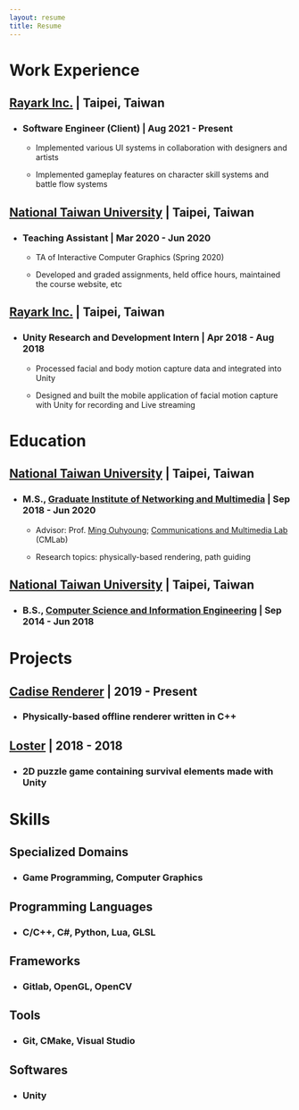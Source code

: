 ```yaml
---
layout: resume
title: Resume
---
```


# Work Experience
## [Rayark Inc.](https://www.rayark.com/en/) | Taipei, Taiwan
- ### Software Engineer (Client) | Aug 2021 - Present
    - Implemented various UI systems in collaboration with designers and artists

    - Implemented gameplay features on character skill systems and battle flow systems

## [National Taiwan University](https://www.ntu.edu.tw/english/) | Taipei, Taiwan
- ### Teaching Assistant | Mar 2020 - Jun 2020
    - TA of Interactive Computer Graphics (Spring 2020)

    - Developed and graded assignments, held office hours, maintained the course website, etc

## [Rayark Inc.](https://www.rayark.com/en/) | Taipei, Taiwan
- ### Unity Research and Development Intern | Apr 2018 - Aug 2018
    - Processed facial and body motion capture data and integrated into Unity

    - Designed and built the mobile application of facial motion capture with Unity for recording and Live streaming


# Education
## [National Taiwan University](https://www.ntu.edu.tw/english/) | Taipei, Taiwan
- ### M.S., [Graduate Institute of Networking and Multimedia](https://www.inm.ntu.edu.tw/main.php) | Sep 2018 - Jun 2020
    - Advisor: Prof. [Ming Ouhyoung](https://www.csie.ntu.edu.tw/~ming/); [Communications and Multimedia Lab](http://www.cmlab.csie.ntu.edu.tw/new_cml_website/index.php) (CMLab)

    - Research topics: physically-based rendering, path guiding

## [National Taiwan University](https://www.ntu.edu.tw/english/) | Taipei, Taiwan
- ### B.S., [Computer Science and Information Engineering](https://www.csie.ntu.edu.tw/) | Sep 2014 - Jun 2018


# Projects
## [Cadise Renderer](https://xh5a5n6k6.github.io/portfolio/cadise-renderer/) | 2019 - Present
- ### Physically-based offline renderer written in C++

## [Loster](https://xh5a5n6k6.github.io/portfolio/loster/) | 2018 - 2018
- ### 2D puzzle game containing survival elements made with Unity


# Skills
## Specialized Domains
- ### Game Programming, Computer Graphics

## Programming Languages
- ### C/C++, C#, Python, Lua, GLSL

## Frameworks
- ### Gitlab, OpenGL, OpenCV

## Tools
- ### Git, CMake, Visual Studio

## Softwares
- ### Unity